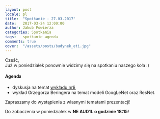 ```yaml
---
layout: post
locale: pl
title:  "Spotkanie - 27.03.2017"
date:   2017-03-24 12:00:00
author: Jakub Powierza
categories: Spotkania
tags:	spotkanie agenda
comments: true
cover:  "/assets/posts/budynek_eti.jpg"
---
```


Cześć,  
Już w poniedziałek ponownie widzimy się na spotkaniu naszego koła :)  

#### Agenda
- dyskusja na temat [wykładu nr9](https://www.youtube.com/watch?v=N--YsFUyYnE),
- wykład Grzegorza Beringera na temat modeli GoogLeNet oraz ResNet.

Zapraszamy do wystąpienia z własnymi tematami prezentacji!

Do zobaczenia w poniedziałek w **NE AUD1L o godzinie 18:15**!
